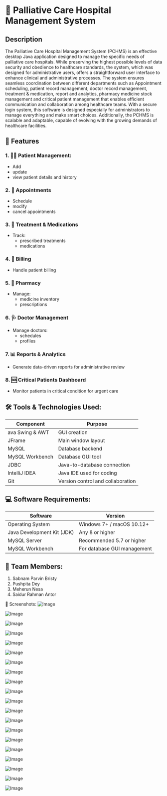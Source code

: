 # 🏥 Palliative Care Hospital Management System
## Description
The Palliative Care Hospital Management System (PCHMS) is an effective desktop Java application designed to manage the specific needs of palliative care hospitals.
While preserving the highest possible levels of data security and obedience to healthcare standards, the system, which was designed for administrative users, offers a straightforward user interface to enhance clinical and administrative processes.
The system ensures seamless coordination between different departments such as Appointment scheduling, patient record management, doctor record management, treatment & medication, report and analytics, pharmacy medicine stock management and critical patient management that enables efficient communication and collaboration among healthcare teams.
With a secure login system, this software is designed especially for administrators to manage everything and make smart choices.
Additionally, the PCHMS is scalable and adaptable, capable of evolving with the growing demands of healthcare facilities.


## 🚀 Features

### 1. 🧑‍⚕️ Patient Management:

  - Add
  - update
  - view patient details and history

### 2. 📅 Appointments 

  - Schedule
  - modify
  - cancel appointments

### 3. 💊 Treatment & Medications
  - Track:
    - prescribed treatments
    - medications

### 4. 🧾 Billing 
  - Handle patient billing 

### 5. 🧪 Pharmacy
  - Manage:
    - medicine inventory
    - prescriptions

### 6. 🩺 Doctor Management
  - Manage doctors:
    - schedules
    - profiles

### 7. 📊 Reports & Analytics
  - Generate data-driven reports for administrative review

### 8. 🆘 Critical Patients Dashboard
  - Monitor patients in critical condition for urgent care


## 🛠️ Tools & Technologies Used:
| Component            | Purpose                           |
| -------------------- | --------------------------------- |
| ava Swing & AWT      | GUI creation                      |
| JFrame               | Main window layout                |
| MySQL                | Database backend                  |
| MySQL Workbench      | Database GUI tool                 |
| JDBC                 | Java-to-database connection       |
| IntelliJ IDEA        | Java IDE used for coding          |
| Git                  | Version control and collaboration |


## 💻 Software Requirements:
| Software                       | Version                     |
| ------------------------------ | --------------------------- |
| Operating System               | Windows 7+ / macOS 10.12+   |
| Java Development Kit (JDK)     | Any 8 or higher             |
| MySQL Server                   | Recommended 5.7 or higher   |
| MySQL Workbench                | For database GUI management |


## 👥 Team Members:
  1) Sabnam Parvin Bristy
  2) Pushpita Dey
  3) Meherun Nesa
  4) Saidur Rahman Antor

📸 Screenshots:
![Image](https://github.com/user-attachments/assets/f1982ff8-725c-4786-ba2f-c6099b684383)

![Image](https://github.com/user-attachments/assets/7a4b6552-1596-4c29-a980-1d503f70a623)

![Image](https://github.com/user-attachments/assets/f4b715f3-9cd4-4c78-b52f-f51ae6ed00cc)

![Image](https://github.com/user-attachments/assets/958a5fad-fb7f-4e87-b3d0-a5afd173a9f0)

![Image](https://github.com/user-attachments/assets/d32968e3-5bdc-4b4d-a711-55df70693e65)

![Image](https://github.com/user-attachments/assets/0dd52dbd-f58e-4163-a9b6-c7427de5159a)

![Image](https://github.com/user-attachments/assets/feebd31d-f5db-43a9-b54a-904624f48781)

![Image](https://github.com/user-attachments/assets/ba577e0c-182d-492e-9e5c-b0cb375d27cd)

![Image](https://github.com/user-attachments/assets/8cc5ef2c-9b80-4cfb-b7b2-13009472024c)

![Image](https://github.com/user-attachments/assets/889a395a-963e-48fa-be84-81dbf9cb9967)

![Image](https://github.com/user-attachments/assets/c91c6fba-e8de-4d4b-85dc-3a99672b7842)

![Image](https://github.com/user-attachments/assets/f9a96c76-58ef-4f0a-845c-9b498125fe6b)

![Image](https://github.com/user-attachments/assets/8593984d-0d96-471a-817d-1fed6607c05e)

![Image](https://github.com/user-attachments/assets/7b251145-4058-4652-90ae-ccd8af3b65d3)

![Image](https://github.com/user-attachments/assets/a662fa7e-ea57-4b71-a9a4-65873d829606)

![Image](https://github.com/user-attachments/assets/8f767632-24a9-4ec7-a8aa-a01ac78a3b7d)

![Image](https://github.com/user-attachments/assets/464c8b8e-345c-4c12-8f6f-89c87e89d64c)

![Image](https://github.com/user-attachments/assets/4eff110b-233b-4d39-a8b4-2905eecaac39)

![Image](https://github.com/user-attachments/assets/8d4d8417-abcb-4cb2-92cb-4f0b68ac9864)

![Image](https://github.com/user-attachments/assets/f772d8f2-8fb9-48bf-807b-59bfaf4c0c9e)
